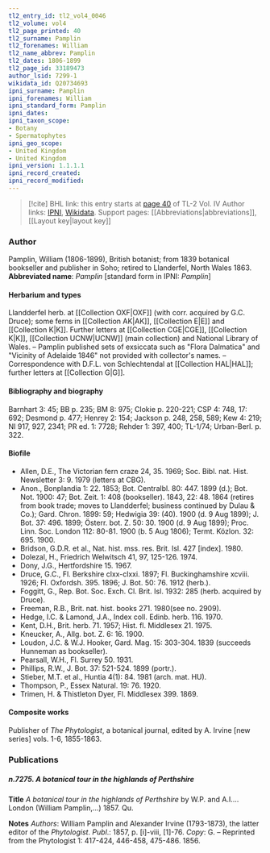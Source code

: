 ```yaml
---
tl2_entry_id: tl2_vol4_0046
tl2_volume: vol4
tl2_page_printed: 40
tl2_surname: Pamplin
tl2_forenames: William
tl2_name_abbrev: Pamplin
tl2_dates: 1806-1899
tl2_page_id: 33189473
author_lsid: 7299-1
wikidata_id: Q20734693
ipni_surname: Pamplin
ipni_forenames: William
ipni_standard_form: Pamplin
ipni_dates: 
ipni_taxon_scope: 
- Botany
- Spermatophytes
ipni_geo_scope: 
- United Kingdom
- United Kingdom
ipni_version: 1.1.1.1
ipni_record_created: 
ipni_record_modified:
---
```


> [!cite] BHL link: this entry starts at [page 40](https://www.biodiversitylibrary.org/page/33189473) of TL-2 Vol. IV
> Author links: [IPNI](https://www.ipni.org/a/7299-1), [Wikidata](https://www.wikidata.org/wiki/Q20734693). Support pages: [[Abbreviations|abbreviations]], [[Layout key|layout key]]

### Author

Pamplin, William (1806-1899), British botanist; from 1839 botanical bookseller and publisher in Soho; retired to Llanderfel, North Wales 1863. 
**Abbreviated name**: *Pamplin* \[standard form in IPNI: *Pamplin*\]

#### Herbarium and types

Llandderfel herb. at [[Collection OXF|OXF]] (with corr. acquired by G.C. Druce); some ferns in [[Collection AK|AK]], [[Collection E|E]] and [[Collection K|K]]. Further letters at [[Collection CGE|CGE]], [[Collection K|K]], [[Collection UCNW|UCNW]] (main collection) and National Library of Wales. – Pamplin published sets of exsiccata such as "Flora Dalmatica" and "Vicinity of Adelaide 1846" not provided with collector's names. – Correspondence with D.F.L. von Schlechtendal at [[Collection HAL|HAL]]; further letters at [[Collection G|G]].

#### Bibliography and biography

Barnhart 3: 45; BB p. 235; BM 8: 975; Clokie p. 220-221; CSP 4: 748, 17: 692; Desmond p. 477; Henrey 2: 154; Jackson p. 248, 258, 589; Kew 4: 219; NI 917, 927, 2341; PR ed. 1: 7728; Rehder 1: 397, 400; TL-1/74; Urban-Berl. p. 322.

#### Biofile

- Allen, D.E., The Victorian fern craze 24, 35. 1969; Soc. Bibl. nat. Hist. Newsletter 3: 9. 1979 (letters at CBG).
- Anon., Bonplandia 1: 22. 1853; Bot. Centralbl. 80: 447. 1899 (d.); Bot. Not. 1900: 47; Bot. Zeit. 1: 408 (bookseller). 1843, 22: 48. 1864 (retires from book trade; moves to Llandderfel; business continued by Dulau & Co.); Gard. Chron. 1899: 59; Hedwigia 39: (40). 1900 (d. 9 Aug 1899); J. Bot. 37: 496. 1899; Österr. bot. Z. 50: 30. 1900 (d. 9 Aug 1899); Proc. Linn. Soc. London 112: 80-81. 1900 (b. 5 Aug 1806); Termt. Közlon. 32: 695. 1900.
- Bridson, G.D.R. et al., Nat. hist. mss. res. Brit. Isl. 427 \[index\]. 1980.
- Dolezal, H., Friedrich Welwitsch 41, 97, 125-126. 1974.
- Dony, J.G., Hertfordshire 15. 1967.
- Druce, G.C., Fl. Berkshire clxx-clxxi. 1897; Fl. Buckinghamshire xcviii. 1926; Fl. Oxfordsh. 395. 1896; J. Bot. 50: 76. 1912 (herb.).
- Foggitt, G., Rep. Bot. Soc. Exch. Cl. Brit. Isl. 1932: 285 (herb. acquired by Druce).
- Freeman, R.B., Brit. nat. hist. books 271. 1980(see no. 2909).
- Hedge, I.C. & Lamond, J.A., Index coll. Edinb. herb. 116. 1970.
- Kent, D.H., Brit. herb. 71. 1957; Hist. fl. Middlesex 21. 1975.
- Kneucker, A., Allg. bot. Z. 6: 16. 1900.
- Loudon, J.C. & W.J. Hooker, Gard. Mag. 15: 303-304. 1839 (succeeds Hunneman as bookseller).
- Pearsall, W.H., Fl. Surrey 50. 1931.
- Phillips, R.W., J. Bot. 37: 521-524. 1899 (portr.).
- Stieber, M.T. et al., Huntia 4(1): 84. 1981 (arch. mat. HU).
- Thompson, P., Essex Natural. 19: 76. 1920.
- Trimen, H. & Thistleton Dyer, Fl. Middlesex 399. 1869.

#### Composite works

Publisher of *The Phytologist*, a botanical journal, edited by A. Irvine \[new series\] vols. 1-6, 1855-1863.

### Publications

##### n.7275. A botanical tour in the highlands of Perthshire

**Title**
*A botanical tour in the highlands of Perthshire* by W.P. and A.I.... London (William Pamplin,...) 1857. Qu.

**Notes**
*Authors*: William Pamplin and Alexander Irvine (1793-1873), the latter editor of the *Phytologist*.
*Publ*.: 1857, p. \[i\]-viii, \[1\]-76. *Copy*: G. – Reprinted from the Phytologist 1: 417-424, 446-458, 475-486. 1856.

